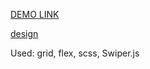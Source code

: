 [DEMO LINK](https://poznianski.github.io/Kickstarter)

[design](https://www.figma.com/file/Ujp7bCFuvuJlkn8TSbQPSZ/Kickstarter_FE-students)

Used: grid, flex, scss, Swiper.js
